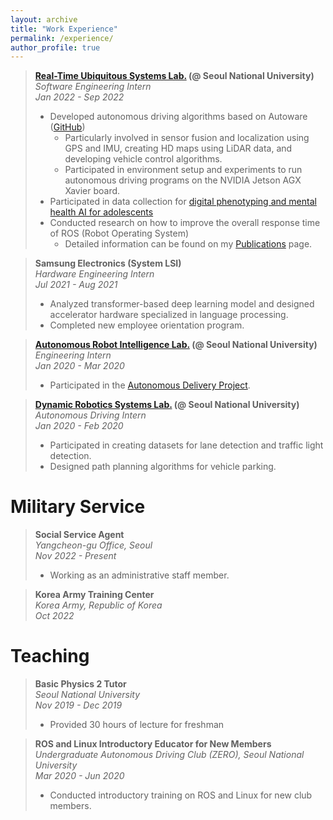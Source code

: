 ```yaml
---
layout: archive
title: "Work Experience"
permalink: /experience/
author_profile: true
---
```

> **[Real-Time Ubiquitous Systems Lab.](https://rubis.snu.ac.kr/) (@ Seoul National University)**  
> *Software Engineering Intern*  
> *Jan 2022 - Sep 2022*  
> - Developed autonomous driving algorithms based on Autoware ([GitHub](https://github.com/rubis-lab/Autoware_On_Embedded))  
>     - Particularly involved in sensor fusion and localization using GPS and IMU, creating HD maps using LiDAR data, and developing vehicle control algorithms.  
>     - Participated in environment setup and experiments to run autonomous driving programs on the NVIDIA Jetson AGX Xavier board.  
> - Participated in data collection for [digital phenotyping and mental health AI for adolescents](https://rubis.snu.ac.kr/index.php/sample-page/research/)  
> - Conducted research on how to improve the overall response time of ROS (Robot Operating System)  
>    - Detailed information can be found on my [Publications](https://sunho001215.github.io/publications/) page.  

> **Samsung Electronics (System LSI)**  
> *Hardware Engineering Intern*  
> *Jul 2021 - Aug 2021*  
> - Analyzed transformer-based deep learning model and designed accelerator hardware specialized in language processing.  
> - Completed new employee orientation program.

> **[Autonomous Robot Intelligence Lab.](https://arisnu.squarespace.com/) (@ Seoul National University)**  
> *Engineering Intern*  
> *Jan 2020 - Mar 2020*
> - Participated in the [Autonomous Delivery Project](https://sunho001215.github.io/projects/).

> **[Dynamic Robotics Systems Lab.](http://dyros.snu.ac.kr/) (@ Seoul National University)**  
> *Autonomous Driving Intern*  
> *Jan 2020 - Feb 2020*  
> - Participated in creating datasets for lane detection and traffic light detection.  
> - Designed path planning algorithms for vehicle parking.  

Military Service
======
> **Social Service Agent**  
> *Yangcheon-gu Office, Seoul*  
> *Nov 2022 - Present*  
> - Working as an administrative staff member.

> **Korea Army Training Center**  
> *Korea Army, Republic of Korea*  
> *Oct 2022*

Teaching  
======  
> **Basic Physics 2 Tutor**  
> *Seoul National University*  
> *Nov 2019 - Dec 2019*  
> - Provided 30 hours of lecture for freshman

> **ROS and Linux Introductory Educator for New Members**  
> *Undergraduate Autonomous Driving Club (ZERO), Seoul National University*  
> *Mar 2020 - Jun 2020*  
> - Conducted introductory training on ROS and Linux for new club members.  
